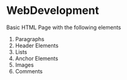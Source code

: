 # WebDevelopment

Basic HTML Page with the following elements
1) Paragraphs
2) Header Elements
3) Lists
4) Anchor Elements
5) Images
6) Comments
